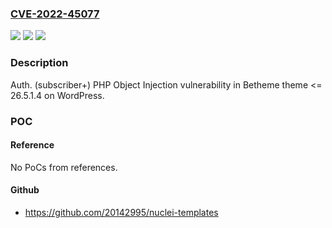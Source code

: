 ### [CVE-2022-45077](https://cve.mitre.org/cgi-bin/cvename.cgi?name=CVE-2022-45077)
![](https://img.shields.io/static/v1?label=Product&message=Betheme%20(WordPress%20theme)&color=blue)
![](https://img.shields.io/static/v1?label=Version&message=%3C%3D%2026.5.1.4%3C%3D%2026.5.1.4%20&color=brighgreen)
![](https://img.shields.io/static/v1?label=Vulnerability&message=PHP%20Object%20Injection&color=brighgreen)

### Description

Auth. (subscriber+) PHP Object Injection vulnerability in Betheme theme <= 26.5.1.4 on WordPress.

### POC

#### Reference
No PoCs from references.

#### Github
- https://github.com/20142995/nuclei-templates

